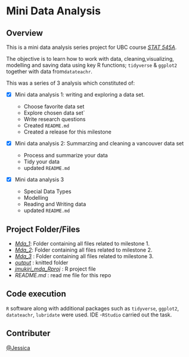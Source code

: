 # Mini Data Analysis

## Overview
This is a mini data analysis series project for UBC course *[STAT 545A](https://stat545.stat.ubc.ca/syllabus-545a/)*. 

The objective is to learn how to work with data, cleaning,visualizing, modelling and saving data using key R functions; `tidyverse` & `ggplot2` together with data from`datateachr`. 

This was a series of 3 analysis which constituted of:

- [x] Mini data analysis 1: writing and exploring a data set.
  * Choose favorite data set 
  * Explore chosen data set`
  * Write research questions
  * Created `README.md`
  * Created a release for this milestone 
  
- [x] Mini data analysis 2: Summarzing and cleaning a vancouver data set
  * Process and summarize your data 
  * Tidy your data
  * updated `README.md`
  
- [x] Mini data analysis 3
  * Special Data Types 
  * Modelling
  * Reading and Writing data
  * updated `README.md`

## Project Folder/Files
* *[Mda_1](/Mda_1)*: Folder containing all files related to milestone 1.
* *[Mda_2](/Mda_2)*: Folder containing all files related to milestone 2.
* *[Mda_3](/Mda_3)* : Folder containing all files related to milestone 3.
* *[output](/output)* : knitted folder
* *[jmukiri_mda_Rproj](/jmukiri_mda_Rproj)* : R project file
* *README.md* : read me file for this repo

## Code execution
 `R` software along with additional packages such as `tidyverse`, `ggplot2`, `datateachr`, `lubridate` were used. 
 IDE -`RStudio` carried out the task.

## Contributer
[@Jessica](https://github.com/JENMukiri)
